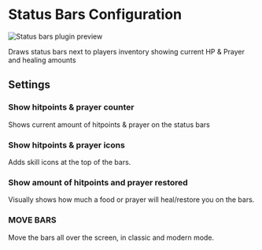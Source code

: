 # Status Bars Configuration

![Status bars plugin preview](https://user-images.githubusercontent.com/2199511/48529525-1bbe7480-e859-11e8-87c6-11b91676f362.gif)

Draws status bars next to players inventory showing current HP & Prayer and healing amounts

## Settings

### Show hitpoints & prayer counter

Shows current amount of hitpoints & prayer on the status bars

### Show hitpoints & prayer icons

Adds skill icons at the top of the bars.

### Show amount of hitpoints and prayer restored

Visually shows how much a food or prayer will heal/restore you on the bars.

### MOVE BARS

Move the bars all over the screen, in classic and modern mode.
